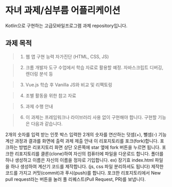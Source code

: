 # 자녀 과제/심부름 어플리케이션  
Kotlin으로 구현하는 고급모바일프로그램 과제 repository입니다.

## 과제 목적
> 1. 웹 앱 구현 능력 자가진단 (HTML, CSS, JS)  

> 2. 크롬 개발자 도구 수업에서 학습 자료로 활용할 예정. 자바스크립트 디버깅, 렌더링 분석 등  

> 3. Vue.js 학습 후 Vanilla JS와 비교 및 리팩토링  

> 4. 조별 활동을 위한 참고 자료  

> 5. 과제 수행 안내  

> 6. 이 과제는 프레임워크나 라이브러리 사용 없이 구현해야 합니다. 구현할 기능은 다음과 같습니다.

2개의 숫자를 입력 받는 인풋 박스
입력한 2개의 숫자를 연산하는 덧셈(+), 뺄셈(-) 기능
계산 과정과 결과를 화면에 출력
과제 제출 안내
이 리포지토리를 포크(fork)합니다. 포크하는 방법은 리포지토리 화면 상단 오른쪽에 star 옆에 fork 버튼을 누르면 됩니다.
포크한 리포지토리를 클론(clone)하여 자신의 컴퓨터에 파일을 다운로드 합니다.
폴더를 하나 생성하고 이름은 자신의 이름을 정자로 기입합니다. ex) 장기효
index.html 파일을 하나 생성하여 계산기 코드를 제작합니다. (js, css 파일 분리하셔도 됩니다)
제작한 코드를 가지고 커밋(commit)과 푸시(push)를 합니다.
포크한 리포지토리에서 New pull request라는 버튼을 눌러 풀 리퀘스트(Pull Request, PR)를 보냅니다.
